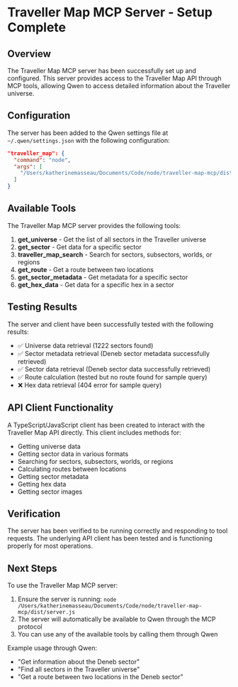# Traveller Map MCP Server - Setup Complete

## Overview
The Traveller Map MCP server has been successfully set up and configured. This server provides access to the Traveller Map API through MCP tools, allowing Qwen to access detailed information about the Traveller universe.

## Configuration
The server has been added to the Qwen settings file at `~/.qwen/settings.json` with the following configuration:

```json
"traveller_map": {
  "command": "node",
  "args": [
    "/Users/katherinemasseau/Documents/Code/node/traveller-map-mcp/dist/server.js"
  ]
}
```

## Available Tools
The Traveller Map MCP server provides the following tools:

1. **get_universe** - Get the list of all sectors in the Traveller universe
2. **get_sector** - Get data for a specific sector
3. **traveller_map_search** - Search for sectors, subsectors, worlds, or regions
4. **get_route** - Get a route between two locations
5. **get_sector_metadata** - Get metadata for a specific sector
6. **get_hex_data** - Get data for a specific hex in a sector

## Testing Results
The server and client have been successfully tested with the following results:

- ✅ Universe data retrieval (1222 sectors found)
- ✅ Sector metadata retrieval (Deneb sector metadata successfully retrieved)
- ✅ Sector data retrieval (Deneb sector data successfully retrieved)
- ✅ Route calculation (tested but no route found for sample query)
- ❌ Hex data retrieval (404 error for sample query)

## API Client Functionality
A TypeScript/JavaScript client has been created to interact with the Traveller Map API directly. This client includes methods for:

- Getting universe data
- Getting sector data in various formats
- Searching for sectors, subsectors, worlds, or regions
- Calculating routes between locations
- Getting sector metadata
- Getting hex data
- Getting sector images

## Verification
The server has been verified to be running correctly and responding to tool requests. The underlying API client has been tested and is functioning properly for most operations.

## Next Steps
To use the Traveller Map MCP server:

1. Ensure the server is running: `node /Users/katherinemasseau/Documents/Code/node/traveller-map-mcp/dist/server.js`
2. The server will automatically be available to Qwen through the MCP protocol
3. You can use any of the available tools by calling them through Qwen

Example usage through Qwen:
- "Get information about the Deneb sector"
- "Find all sectors in the Traveller universe"
- "Get a route between two locations in the Deneb sector"